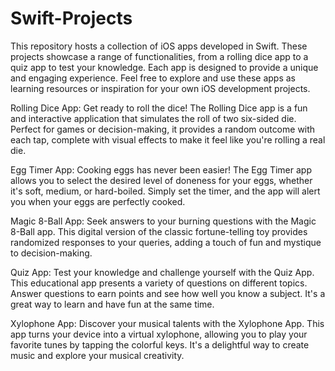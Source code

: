 # Swift-Projects

This repository hosts a collection of iOS apps developed in Swift. These projects showcase a range of functionalities, from a rolling dice app to a quiz app to test your knowledge. Each app is designed to provide a unique and engaging experience. Feel free to explore and use these apps as learning resources or inspiration for your own iOS development projects.

Rolling Dice App: Get ready to roll the dice! The Rolling Dice app is a fun and interactive application that simulates the roll of two six-sided die. Perfect for games or decision-making, it provides a random outcome with each tap, complete with visual effects to make it feel like you're rolling a real die.

Egg Timer App: Cooking eggs has never been easier! The Egg Timer app allows you to select the desired level of doneness for your eggs, whether it's soft, medium, or hard-boiled. Simply set the timer, and the app will alert you when your eggs are perfectly cooked.

Magic 8-Ball App: Seek answers to your burning questions with the Magic 8-Ball app. This digital version of the classic fortune-telling toy provides randomized responses to your queries, adding a touch of fun and mystique to decision-making.

Quiz App: Test your knowledge and challenge yourself with the Quiz App. This educational app presents a variety of questions on different topics. Answer questions to earn points and see how well you know a subject. It's a great way to learn and have fun at the same time.

Xylophone App: Discover your musical talents with the Xylophone App. This app turns your device into a virtual xylophone, allowing you to play your favorite tunes by tapping the colorful keys. It's a delightful way to create music and explore your musical creativity.
